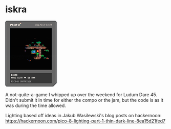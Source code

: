 iskra
=====

![iskra PICO-8 cartridge file][cartridge]

A not-quite-a-game I whipped up over the weekend for Ludum Dare 45. Didn't
submit it in time for either the compo or the jam, but the code is as it was
during the time allowed.

Lighting based off ideas in Jakub Wasilewski's blog posts on hackernoon:
https://hackernoon.com/pico-8-lighting-part-1-thin-dark-line-8ea15d21fed7

[cartridge]: iskra.p8.png
